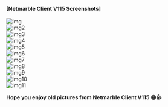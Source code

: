 <b>[Netmarble Client V115 Screenshots]</b><br><br>
![img](https://i.imgur.com/MLOdkq9.png)<br>
![img2](https://i.imgur.com/5KSQpqC.png)<br>
![img3](https://i.imgur.com/qsRSupM.png)<br>
![img4](https://i.imgur.com/JTwTMJo.png)<br>
![img5](https://i.imgur.com/voFpQdJ.png)<br>
![img6](https://i.imgur.com/sUgJuM1.png)<br>
![img7](https://i.imgur.com/A1s9je5.png)<br>
![img8](https://i.imgur.com/dIj2fuK.png)<br>
![img9](https://i.imgur.com/pGxRyVc.png)<br>
![img10](https://i.imgur.com/FC0EcnV.png)<br>
![img11](https://i.imgur.com/gpgKqIL.png)<br>

<b> Hope you enjoy old pictures from Netmarble Client V115 😁👍</b><br>

